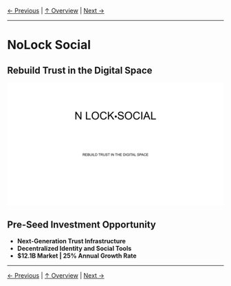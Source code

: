 [← Previous](slide12.md) | [↑ Overview](../README.md) | [Next →](slide02.md)

---

# NoLock Social

## Rebuild Trust in the Digital Space

![NoLock Social](../images/slide1.png)


## Pre-Seed Investment Opportunity

- **Next-Generation Trust Infrastructure**
- **Decentralized Identity and Social Tools**
- **$12.1B Market | 25% Annual Growth Rate**



---

[← Previous](slide12.md) | [↑ Overview](../README.md) | [Next →](slide02.md)

